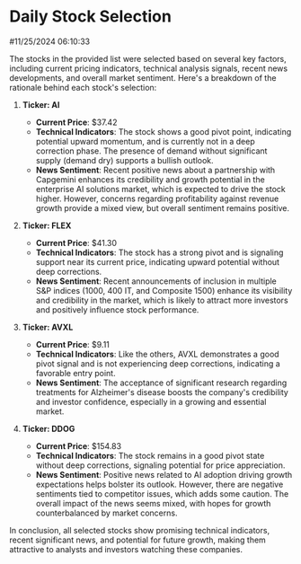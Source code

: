 # Daily Stock Selection
 #11/25/2024 06:10:33

The stocks in the provided list were selected based on several key factors, including current pricing indicators, technical analysis signals, recent news developments, and overall market sentiment. Here's a breakdown of the rationale behind each stock's selection:

1. **Ticker: AI**
   - **Current Price**: $37.42
   - **Technical Indicators**: The stock shows a good pivot point, indicating potential upward momentum, and is currently not in a deep correction phase. The presence of demand without significant supply (demand dry) supports a bullish outlook.
   - **News Sentiment**: Recent positive news about a partnership with Capgemini enhances its credibility and growth potential in the enterprise AI solutions market, which is expected to drive the stock higher. However, concerns regarding profitability against revenue growth provide a mixed view, but overall sentiment remains positive.

2. **Ticker: FLEX**
   - **Current Price**: $41.30
   - **Technical Indicators**: The stock has a strong pivot and is signaling support near its current price, indicating upward potential without deep corrections.
   - **News Sentiment**: Recent announcements of inclusion in multiple S&P indices (1000, 400 IT, and Composite 1500) enhance its visibility and credibility in the market, which is likely to attract more investors and positively influence stock performance.

3. **Ticker: AVXL**
   - **Current Price**: $9.11
   - **Technical Indicators**: Like the others, AVXL demonstrates a good pivot signal and is not experiencing deep corrections, indicating a favorable entry point.
   - **News Sentiment**: The acceptance of significant research regarding treatments for Alzheimer's disease boosts the company's credibility and investor confidence, especially in a growing and essential market.

4. **Ticker: DDOG**
   - **Current Price**: $154.83
   - **Technical Indicators**: The stock remains in a good pivot state without deep corrections, signaling potential for price appreciation.
   - **News Sentiment**: Positive news related to AI adoption driving growth expectations helps bolster its outlook. However, there are negative sentiments tied to competitor issues, which adds some caution. The overall impact of the news seems mixed, with hopes for growth counterbalanced by market concerns.

In conclusion, all selected stocks show promising technical indicators, recent significant news, and potential for future growth, making them attractive to analysts and investors watching these companies.